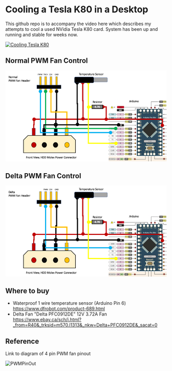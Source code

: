 # Cooling a Tesla K80 in a Desktop

This github repo is to accompany the video here which describes my attempts to cool a used NVidia Tesla K80 card. System has been up and running and stable for weeks now. 

[![Cooling Tesla K80](https://img.youtube.com/vi/I2zYOdfASFE/0.jpg)](https://www.youtube.com/watch?v=I2zYOdfASFE)

## Normal PWM Fan Control 

![NormalFanPWMArudino](normalpwm.png)

## Delta PWM Fan Control 

![DeltaFanPWMArudino](deltapwm.png)


## Where to buy 

* Waterproof 1 wire temperature sensor (Arduino Pin 6) https://www.dfrobot.com/product-689.html
* Delta Fan "Delta PFC0912DE" 12V 3.72A Fan https://www.ebay.ca/sch/i.html?_from=R40&_trksid=m570.l1313&_nkw=Delta+PFC0912DE&_sacat=0


## Reference

Link to diagram of 4 pin PWM fan pinout

![PWMPinOut](https://electronic-products-design.com/wp-content/uploads/pc_fan_4_pinout.png)
